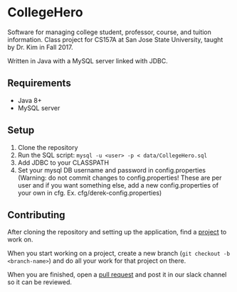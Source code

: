 # CollegeHero
Software for managing college student, professor, course, and tuition information. Class project for CS157A at San Jose State University, taught by Dr. Kim in Fall 2017.

Written in Java with a MySQL server linked with JDBC.

## Requirements
- Java 8+
- MySQL server

## Setup
1. Clone the repository
2. Run the SQL script: `mysql -u <user> -p < data/CollegeHero.sql`
3. Add JDBC to your CLASSPATH
4. Set your mysql DB username and password in config.properties (Warning: do not commit changes to config.properties! These are per user and if you want something else, add a new config.properties of your own in cfg. Ex. cfg/derek-config.properties)

## Contributing
After cloning the repository and setting up the application, find a [project](https://github.com/dereklopes/CollegeHero/projects) to work on. 

When you start working on a project, create a new branch (`git checkout -b <branch-name>`) and do all your work for that project on there. 

When you are finished, open a [pull request](https://github.com/dereklopes/CollegeHero/pulls) and post it in our slack channel so it can be reviewed.
